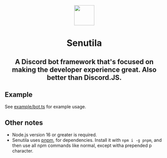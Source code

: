 <div align="center">
  <img src="https://user-images.githubusercontent.com/46797041/128955250-ace7eb54-7ffb-47d5-980d-7b133a180f1f.png" width="64" height="64" /> 
  <h1>Senutila</h1>
  <h2>A Discord bot framework that's focused on making the developer experience great. Also better than Discord.JS.</h2>
</div>



## Example

See [example/bot.ts](https://github.com/edazpotato/senutila/blob/main/example/bot.ts) for example usage.

## Other notes

-   Node.js version 16 or greater is required.
-   Senutila uses [pnpm](https://pnpm.io/), for dependencies. Install it with `npm i -g pnpm`, and then use all npm commands like normal, except witha prepended p character.
